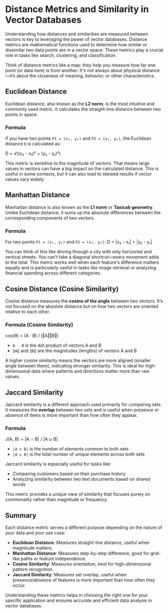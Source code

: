 # Distance Metrics and Similarity in Vector Databases

Understanding how distances and similarities are measured between vectors is key to leveraging the power of vector databases. Distance metrics are mathematical functions used to determine how similar or dissimilar two data points are in a vector space. These metrics play a crucial role in tasks like search, clustering, and classification.

Think of distance metrics like a map: they help you measure how far one point (or data item) is from another. It's not always about physical distance—it’s about the closeness of meaning, behavior, or other characteristics.

## Euclidean Distance

Euclidean distance, also known as the **L2 norm**, is the most intuitive and commonly used metric. It calculates the straight-line distance between two points in space.

### Formula

If you have two points `P1 = (x₁, y₁)` and `P2 = (x₂, y₂)`, the Euclidean distance `D` is calculated as:

D = √((x₂ - x₁)² + (y₂ - y₁)²)

This metric is sensitive to the magnitude of vectors. That means large values in vectors can have a big impact on the calculated distance. This is useful in some contexts, but it can also lead to skewed results if vector values vary widely.

## Manhattan Distance

Manhattan distance is also known as the **L1 norm** or **Taxicab geometry**. Unlike Euclidean distance, it sums up the absolute differences between the corresponding components of two vectors.

### Formula

For two points `P1 = (x₁, y₁)` and `P2 = (x₂, y₂)`:
D = |x₂ - x₁| + |y₂ - y₁|

You can think of this like driving through a city with only horizontal and vertical streets. You can’t take a diagonal shortcut—every movement adds to the total. This metric works well when each feature's difference matters equally and is particularly useful in tasks like image retrieval or analyzing financial spending across different categories.

## Cosine Distance (Cosine Similarity)

Cosine distance measures the **cosine of the angle** between two vectors. It’s not focused on the absolute distance but on how two vectors are oriented relative to each other.

### Formula (Cosine Similarity)

cos(θ) = (A · B) / (‖A‖‖B‖)

- `A · B` is the dot product of vectors A and B
- `‖A‖` and `‖B‖` are the magnitudes (lengths) of vectors A and B

A higher cosine similarity means the vectors are more aligned (smaller angle between them), indicating stronger similarity. This is ideal for high-dimensional data where patterns and directions matter more than raw values.

## Jaccard Similarity

Jaccard similarity is a different approach used primarily for comparing sets. It measures the **overlap** between two sets and is useful when presence or absence of items is more important than how often they appear.

### Formula

J(A, B) = |A ∩ B| / |A ∪ B|


- `|A ∩ B|` is the number of elements common to both sets
- `|A ∪ B|` is the total number of unique elements across both sets

Jaccard similarity is especially useful for tasks like:

- Comparing customers based on their purchase history
- Analyzing similarity between two text documents based on shared words

This metric provides a unique view of similarity that focuses purely on commonality rather than magnitude or frequency.

## Summary

Each distance metric serves a different purpose depending on the nature of your data and your use case:

- **Euclidean Distance**: Measures straight-line distance, useful when magnitude matters.
- **Manhattan Distance**: Measures step-by-step difference, good for grid-like paths or feature independence.
- **Cosine Similarity**: Measures orientation, best for high-dimensional pattern recognition.
- **Jaccard Similarity**: Measures set overlap, useful when presence/absence of features is more important than how often they occur.

Understanding these metrics helps in choosing the right one for your specific application and ensures accurate and efficient data analysis in vector databases.
